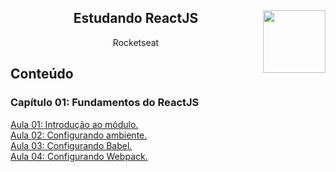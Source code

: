 <div align="center">
<a href="https://github.com/monicaquintal" target="_blank"><img align="right" height="100" src="https://cdn.jsdelivr.net/gh/devicons/devicon/icons/react/react-original.svg" /></a>
<h2>Estudando ReactJS</h2>
<p>Rocketseat</p>
</div>

<div id="conteudo" align="justify">

## Conteúdo

### Capítulo 01: Fundamentos do ReactJS
<a href="./aulas/aula01.md">Aula 01: Introdução ao módulo.</a><br>
<a href="./aulas/aula02.md">Aula 02: Configurando ambiente.</a><br>
<a href="./aulas/aula03.md">Aula 03: Configurando Babel.</a><br>
<a href="./aulas/aula04.md">Aula 04: Configurando Webpack.</a><br>